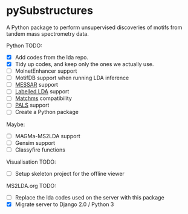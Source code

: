 # pySubstructures

A Python package to perform unsupervised discoveries of motifs from tandem mass spectrometry data.

Python TODO:
- [X] Add codes from the lda repo.
- [X] Tidy up codes, and keep only the ones we actually use.
- [ ] MolnetEnhancer support
- [ ] MotifDB support when running LDA inference
- [ ] [MESSAR](https://journals.plos.org/plosone/article?id=10.1371/journal.pone.0226770) support
- [ ] [Labelled LDA](https://github.com/gkreder/ms2-topic-model) support
- [ ] [Matchms](https://github.com/matchms/matchms) compatibility
- [ ] [PALS](https://pals.glasgowcompbio.org/) support
- [ ] Create a Python package

Maybe:
- [ ] MAGMa-MS2LDA support
- [ ] Gensim support
- [ ] Classyfire functions

Visualisation TODO:
- [ ] Setup skeleton project for the offline viewer

MS2LDA.org TODO:
- [ ] Replace the lda codes used on the server with this package
- [X] Migrate server to Django 2.0 / Python 3
